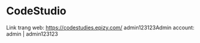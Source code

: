 # CodeStudio
Link trang web: https://codestudies.epizy.com/
admin123123Admin account: admin | admin123123
